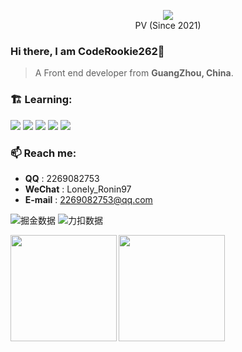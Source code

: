 <p align="center">
  <a href="https://count.getloli.com"><img src="https://count.getloli.com/get/@CodeRookie262?theme=asoul" /></a>
  <br />
  PV (Since 2021)
</p>

### Hi there, I am CodeRookie262👋

> A Front end developer from **GuangZhou, China**.

### 🏗️ Learning:

<code><img src="https://img.shields.io/badge/javascript-%23E0234E.svg?style=for-the-badge&logo=javascript&logoColor=white"/></code>
<code><img src="https://img.shields.io/badge/typescript-%23007ACC.svg?style=for-the-badge&logo=typescript&logoColor=white"/></code>
<code><img src="https://img.shields.io/badge/react-%2320232a.svg?style=for-the-badge&logo=react&logoColor=%2361DAFB"/></code>
<code><img src="https://img.shields.io/badge/vuejs-%2335495e.svg?style=for-the-badge&logo=vuedotjs&logoColor=%234FC08D"/></code>
<code><img src="https://img.shields.io/badge/node.js-6DA55F?style=for-the-badge&logo=node.js&logoColor=white"/></code>

### 📫 Reach me:

- **QQ** : 2269082753
- **WeChat** : Lonely_Ronin97
- **E-mail** : 2269082753@qq.com


![掘金数据](https://stats.justsong.cn/api/juejin?id=2999123452893885&theme=dark)
![力扣数据](https://stats.justsong.cn/api/leetcode?username=funny-i3urnellqhk&cn=true&theme=dark)

<div>
<a href="https://github.com/CodeRookie262">
  <img align="left" height="170px" src="https://github-readme-stats.vercel.app/api?username=Coderookie262&bg_color=30,e96443,904e95&title_color=fff&text_color=fff" />
</a>
<a href="https://github.com/CodeRookie262">
  <img align="left" height="170px" src="https://github-readme-stats.vercel.app/api/top-langs/?username=CodeRookie262&layout=compact&theme=dark" />
</a>
</div>

